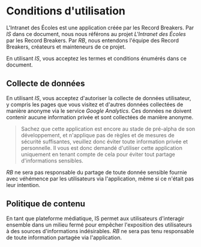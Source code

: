 # Conditions d'utilisation

L'Intranet des Écoles est une application créée par les Record Breakers. Par *IS* dans ce document, nous nous référons au projet *L'Intranet des Écoles* par les Record Breakers. Par *RB*, nous entendons l'équipe des Record Breakers, créateurs et mainteneurs de ce projet.

En utilisant *IS*, vous acceptez les termes et conditions énumérés dans ce document.

## Collecte de données

En utilisant *IS*, vous acceptez d'autoriser la collecte de données utilisateur, y compris les pages que vous visitez et d'autres données collectées de manière anonyme via le service *Google Analytics*. Ces données ne doivent contenir aucune information privée et sont collectées de manière anonyme.

> Sachez que cette application est encore au stade de pré-alpha de son développement, et n'applique pas de règles et de mesures de sécurité suffisantes, veuillez donc éviter toute information privée et personnelle. Il vous est donc demandé d'utiliser cette application uniquement en tenant compte de cela pour éviter tout partage d'informations sensibles.

*RB* ne sera pas responsable du partage de toute donnée sensible fournie avec véhémence par les utilisateurs via l'application, même si ce n'était pas leur intention.

## Politique de contenu

En tant que plateforme médiatique, IS permet aux utilisateurs d'interagir ensemble dans un milieu fermé pour empêcher l'exposition des utilisateurs à des sources d'informations indésirables. *RB* ne sera pas tenu responsable de toute information partagée via l'application.